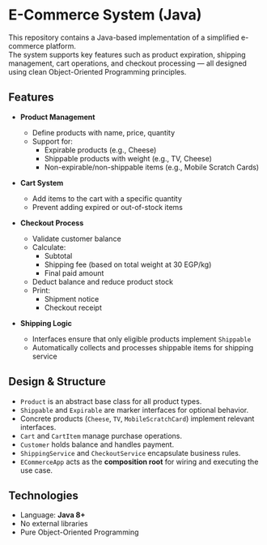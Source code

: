 # E-Commerce System (Java)

This repository contains a Java-based implementation of a simplified e-commerce platform.  
The system supports key features such as product expiration, shipping management, cart operations, and checkout processing — all designed using clean Object-Oriented Programming principles.


##  Features

- **Product Management**
  - Define products with name, price, quantity
  - Support for:
    -  Expirable products (e.g., Cheese)
    -  Shippable products with weight (e.g., TV, Cheese)
    -  Non-expirable/non-shippable items (e.g., Mobile Scratch Cards)

- **Cart System**
  - Add items to the cart with a specific quantity
  - Prevent adding expired or out-of-stock items

- **Checkout Process**
  - Validate customer balance
  - Calculate:
    - Subtotal
    - Shipping fee (based on total weight at 30 EGP/kg)
    - Final paid amount
  - Deduct balance and reduce product stock
  - Print:
    - Shipment notice
    - Checkout receipt

- **Shipping Logic**
  - Interfaces ensure that only eligible products implement `Shippable`
  - Automatically collects and processes shippable items for shipping service


##  Design & Structure

- `Product` is an abstract base class for all product types.
- `Shippable` and `Expirable` are marker interfaces for optional behavior.
- Concrete products (`Cheese`, `TV`, `MobileScratchCard`) implement relevant interfaces.
- `Cart` and `CartItem` manage purchase operations.
- `Customer` holds balance and handles payment.
- `ShippingService` and `CheckoutService` encapsulate business rules.
- `ECommerceApp` acts as the **composition root** for wiring and executing the use case.


##  Technologies

- Language: **Java 8+**
- No external libraries
- Pure Object-Oriented Programming


